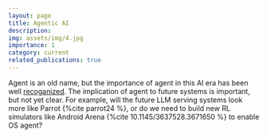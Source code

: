 ```yaml
---
layout: page
title: Agentic AI
description: 
img: assets/img/4.jpg
importance: 1
category: current
related_publications: true
---
```


Agent is an old name, but the importance of agent in this AI era has been well [recoganized](https://www.gatesnotes.com/AI-agents). 
The implication of agent to future systems is important, but not yet clear. 
For example, will the future LLM serving systems look more like Parrot {%cite parrot24 %}, or do we need to build new RL simulators like Android Arena {%cite 10.1145/3637528.3671650 %} to enable OS agent?

